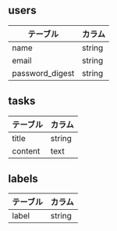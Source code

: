 users
---
|テーブル|カラム|
|---|---|
|name |string|
|email|string|
|password_digest|string|

tasks
---
|テーブル|カラム|
|---|---|
|title|string|
|content|text|

labels
---
|テーブル|カラム|
|---|---|
|label|string|